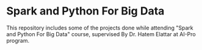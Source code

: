# Spark and Python For Big Data

This repository includes some of the projects done while attending "Spark and Python For Big Data" course, supervised By Dr. Hatem Elattar at AI-Pro program.
